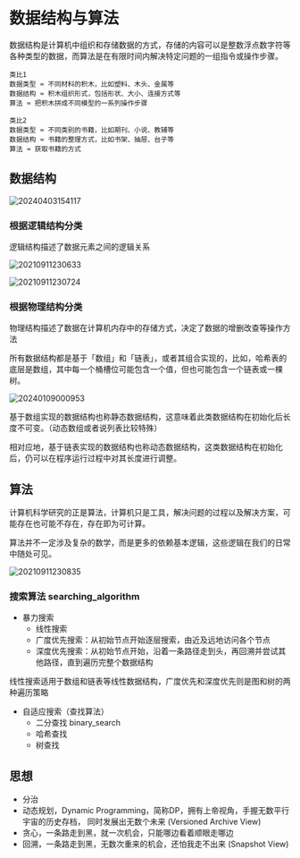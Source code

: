 # 数据结构与算法

数据结构是计算机中组织和存储数据的方式，存储的内容可以是整数浮点数字符等各种类型的数据，而算法是在有限时间内解决特定问题的一组指令或操作步骤。

```text
类比1
数据类型 ≈ 不同材料的积木，比如塑料、木头、金属等
数据结构 ≈ 积木组织形式，包括形状、大小、连接方式等
算法 ≈ 把积木拼成不同模型的一系列操作步骤

类比2
数据类型 ≈ 不同类别的书籍，比如期刊、小说、教辅等
数据结构 ≈ 书籍的整理方式，比如书架、抽屉、台子等
算法 ≈ 获取书籍的方式
```

## 数据结构

![20240403154117](https://image.zuoright.com/20240403154117.png)

### 根据逻辑结构分类

逻辑结构描述了数据元素之间的逻辑关系

![20210911230633](http://image.zuoright.com/20210911230633.png)

![20210911230724](http://image.zuoright.com/20210911230724.png)

### 根据物理结构分类

物理结构描述了数据在计算机内存中的存储方式，决定了数据的增删改查等操作方法

所有数据结构都是基于「数组」和「链表」，或者其组合实现的，比如，哈希表的底层是数组，其中每一个桶槽位可能包含一个值，但也可能包含一个链表或一棵树。

![20240109000953](https://image.zuoright.com/20240109000953.png)

基于数组实现的数据结构也称静态数据结构，这意味着此类数据结构在初始化后长度不可变。（动态数组或者说列表比较特殊）

相对应地，基于链表实现的数据结构也称动态数据结构，这类数据结构在初始化后，仍可以在程序运行过程中对其长度进行调整。

## 算法

计算机科学研究的正是算法，计算机只是工具，解决问题的过程以及解决方案，可能存在也可能不存在，存在即为可计算。

算法并不一定涉及复杂的数学，而是更多的依赖基本逻辑，这些逻辑在我们的日常中随处可见。

![20210911230835](http://image.zuoright.com/20210911230835.png)

### 搜索算法 searching_algorithm

- 暴力搜索
    - 线性搜索
    - 广度优先搜索：从初始节点开始逐层搜索，由近及远地访问各个节点
    - 深度优先搜索：从初始节点开始，沿着一条路径走到头，再回溯并尝试其他路径，直到遍历完整个数据结构

线性搜索适用于数组和链表等线性数据结构，广度优先和深度优先则是图和树的两种遍历策略

- 自适应搜索（查找算法）
    - 二分查找 binary_search
    - 哈希查找
    - 树查找

## 思想

- 分治
- 动态规划，Dynamic Programming，简称DP，拥有上帝视角，手握无数平行宇宙的历史存档， 同时发展出无数个未来 (Versioned Archive View)
- 贪心，一条路走到黑，就一次机会，只能哪边看着顺眼走哪边
- 回溯，一条路走到黑，无数次重来的机会，还怕我走不出来 (Snapshot View) 
